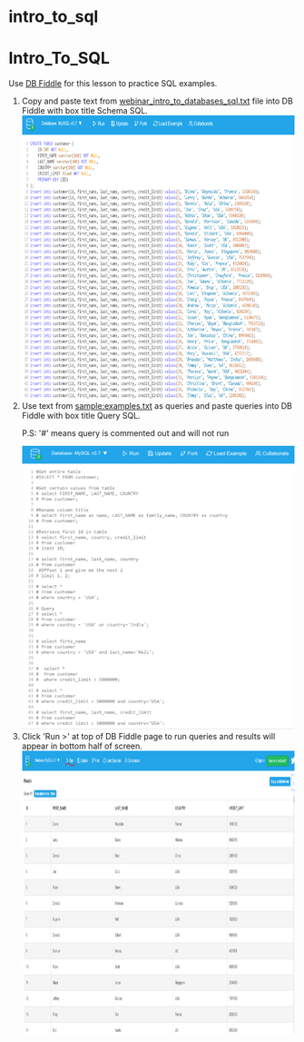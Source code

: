 # intro_to_sql
<h1>Intro_To_SQL</h1>

<p>Use <a href='https://www.db-fiddle.com'>DB Fiddle</a> for this lesson to practice SQL examples.</p>

<ol>
  <li>Copy and paste text from <a href='./webinar_intro_to_databases_sql.txt' >webinar_intro_to_databases_sql.txt</a> file into DB Fiddle with box title Schema SQL.
    
   <img src='/DB_SQL%20Table.PNG' width='700px' height='500px'/>
    
  </li>
  <li>Use text from <a href='sample:examples.txt'>sample:examples.txt</a> as queries and paste queries into DB Fiddle with box title Query SQL.
  
  P.S: '#' means query is commented out and will not run
  
  <img src='/Example%20SQL%20Queries.PNG' width='700px' height='500px'/>
  
  </li>
  <li> Click 'Run >' at top of DB Fiddle page to run queries and results will appear in bottom half of screen.
  
   <img src='/Result%20SQL%20Example.PNG' width='700px' height='500px'/>
   
  </li>
  </ol>
